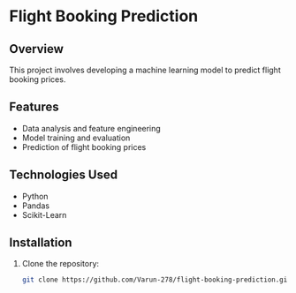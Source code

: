 # Flight Booking Prediction

## Overview
This project involves developing a machine learning model to predict flight booking prices.

## Features
- Data analysis and feature engineering
- Model training and evaluation
- Prediction of flight booking prices

## Technologies Used
- Python
- Pandas
- Scikit-Learn

## Installation
1. Clone the repository:
   ```bash
   git clone https://github.com/Varun-278/flight-booking-prediction.git
   
